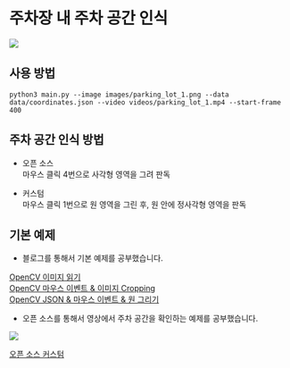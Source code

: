 # 주차장 내 주차 공간 인식
![](Parking_lot_circle/result_video2.gif)

## 사용 방법
```
python3 main.py --image images/parking_lot_1.png --data data/coordinates.json --video videos/parking_lot_1.mp4 --start-frame 400
```
## 주차 공간 인식 방법
- 오픈 소스<br>
마우스 클릭 4번으로 사각형 영역을 그려 판독<br>

- 커스텀<br>
마우스 클릭 1번으로 원 영역을 그린 후, 원 안에 정사각형 영역을 판독

## 기본 예제
- 블로그를 통해서 기본 예제를 공부했습니다.<br>

[OpenCV 이미지 읽기](https://github.com/jinho2070/ParkingLot-Detection/tree/main/Step-1)<br>
[OpenCV 마우스 이벤트 & 이미지 Cropping](https://github.com/jinho2070/ParkingLot-Detection/tree/main/Step-2)<br>
[OpenCV JSON & 마우스 이벤트 & 원 그리기](https://github.com/jinho2070/Parking-lot/tree/main/Step-3)<br>

- 오픈 소스를 통해서 영상에서 주차 공간을 확인하는 예제를 공부했습니다. 

<a href= 'https://github.com/olgarose/ParkingLot'><img src="https://img.shields.io/badge/Open Source-666666?style=flat&logo=github&logoColor=FFFFFF"/>

[오픈 소스 커스텀](https://github.com/jinho2070/Parking-lot/tree/main/Parking_lot_circle)